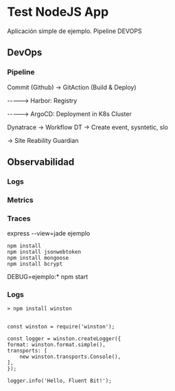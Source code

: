 # Test NodeJS App
Aplicación simple de ejemplo. Pipeline DEVOPS

## DevOps
### Pipeline
 Commit (Github) -> GitAction (Build & Deploy) 
  
  -----> Harbor: Registry
  
  -----> ArgoCD: Deployment in  K8s Cluster

 Dynatrace
 -> Workflow DT -> Create event, sysntetic, slo
 
 -> Site Reability Guardian

## Observabilidad
### Logs
### Metrics
### Traces

express --view=jade ejemplo

    npm install
    npm install jsonwebtoken
    npm install mongoose
    npm install bcrypt

DEBUG=ejemplo:* npm start


### Logs
    > npm install winston


    const winston = require('winston');

    const logger = winston.createLogger({
    format: winston.format.simple(),
    transports: [
        new winston.transports.Console(),
    ],
    });

    logger.info('Hello, Fluent Bit!');
